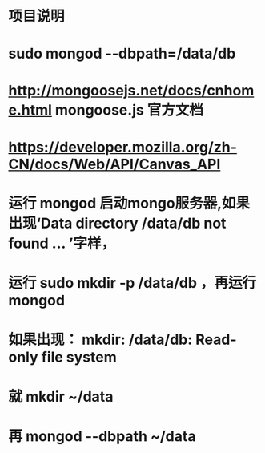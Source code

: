# 项目说明 
# sudo mongod --dbpath=/data/db
# http://mongoosejs.net/docs/cnhome.html mongoose.js 官方文档
# https://developer.mozilla.org/zh-CN/docs/Web/API/Canvas_API 


# 运行 mongod 启动mongo服务器,如果出现‘Data directory /data/db not found ... ’字样，

# 运行 sudo mkdir -p /data/db ，再运行mongod

# 如果出现： mkdir: /data/db: Read-only file system

# 就 mkdir ~/data

# 再 mongod --dbpath ~/data